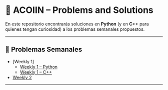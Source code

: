 # 🧠 ACOIIN – Problems and Solutions

En este repositorio encontrarás soluciones en **Python** (y en **C++** para quienes tengan curiosidad) a los problemas semanales propuestos.

---

## 📅 Problemas Semanales

- [Weekly 1]
  - [Weekly 1 – Python](./Semana%201/python)
  - [Weekly 1 – C++](./Semana%201/cpp)
- [Weekly 2](./Weekly2/README.md)

---
